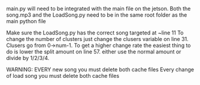 main.py will need to be integrated with the main file on the jetson.
Both the song.mp3 and the LoadSong.py need to be in the same root folder as the main python file

Make sure the LoadSong.py has the correct song targeted at ~line 11
To change the number of clusters just change the clusers variable on line 31. Clusers go from 0->num-1.
To get a higher change rate the easiest thing to do is lower the split amount on line 57. either use the normal amount or divide by 1/2/3/4.

WARNING:
EVERY new song you must delete both cache files
Every change of load song you must delete both cache files